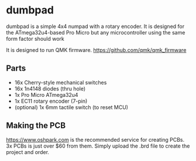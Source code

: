# dumbpad
dumbpad is a simple 4x4 numpad with a rotary encoder. It is designed for the ATmega32u4-based Pro Micro but any microcontroller using the same form factor should work

It is designed to run QMK firmware. https://github.com/qmk/qmk_firmware

## Parts
* 16x Cherry-style mechanical switches
* 16x 1n4148 diodes (thru hole)
* 1x Pro Micro ATmega32u4
* 1x EC11 rotary encoder (7-pin)
* (optional) 1x 6mm tactile switch (to reset MCU)

## Making the PCB
https://www.oshpark.com is the recommended service for creating PCBs. 3x PCBs is just over $60 from them. Simply upload the .brd file to create the project and order.
